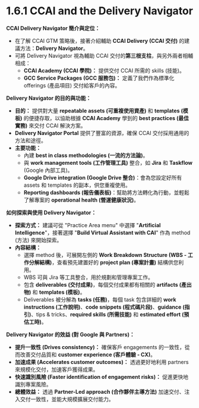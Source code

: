 # 1.6.1 CCAI and the Delivery Navigator

**CCAI Delivery Navigator 簡介與定位：**

- 在了解 CCAI GTM 策略後，接著介紹輔助 **CCAI Delivery (CCAI 交付)** 的建議方法：**Delivery Navigator**。
- 可將 Delivery Navigator 視為輔助 CCAI 交付的**第三根支柱**，與另外兩者相輔相成：
    - **CCAI Academy (CCAI 學院)：** 提供交付 CCAI 所需的 skills (技能)。
    - **GCC Service Packages (GCC 服務包)：** 定義了我們作為標準化 offerings (產品項目) 交付給客戶的內容。

**Delivery Navigator 的目的與功能：**

- **目的：** 提供對大量 **repeatable assets (可重複使用資產)** 和 **templates (模板)** 的便捷存取，以協助根據 **CCAI Academy** 學到的 **best practices (最佳實務)** 來交付 CCAI 解決方案。
- **Delivery Navigator Portal** 提供了豐富的資源，確保 CCAI 交付採用通用的方法和途徑。
- **主要功能：**
    - 內建 **best in class methodologies (一流的方法論)**。
    - 與 **work management tools (工作管理工具)** 整合，如 **Jira** 和 **Taskflow** (Google 內部工具)。
    - **Google Drive integration (Google Drive 整合)**：會為您設定好所有 assets 和 templates 的副本，供您重複使用。
    - **Reporting dashboards (報告儀表板)**：幫助將方法轉化為行動，並輕鬆了解專案的 **operational health (營運健康狀況)**。

**如何探索與使用 Delivery Navigator：**

- **探索方式：** 建議可從 "Practice Area menu" 中選擇 "**Artificial Intelligence**"，接著選擇 "**Build Virtual Assistant with CAI**" 作為 method (方法) 來開始探索。
- **內容結構：**
    - 選擇 method 後，可展開左側的 **Work Breakdown Structure (WBS - 工作分解結構)**，查看預先建置好的 **project plan (專案計畫)** 結構供您利用。
    - WBS 可與 Jira 等工具整合，用於規劃和管理專案工作。
    - 包含 **deliverables (交付成果)**，每個交付成果都有相關的 **artifacts (產出物)** 和 **templates (模板)**。
    - Deliverables 被分解為 **tasks (任務)**，每個 task 包含詳細的 **work instructions (工作說明)**、**code snippets (程式碼片段)**、**guidance (指引)**、tips & tricks、**required skills (所需技能)** 和 **estimated effort (預估工時)**。

**Delivery Navigator 的效益 (對 Google 與 Partners)：**

- **提升一致性 (Drives consistency)：** 確保客戶 engagements 的一致性，從而改善交付品質和 **customer experience (客戶體驗 - CX)**。
- **加速成果 (Accelerates customer outcomes)：** 透過更好地利用 partners 來規模化交付，加速客戶獲得成果。
- **快速識別風險 (Faster identification of engagement risks)：** 促進更快地識別專案風險。
- **總體效益：** 透過 **Partner-Led approach (合作夥伴主導方法)** 加速交付、注入交付一致性，並能大規模擴展交付能力。